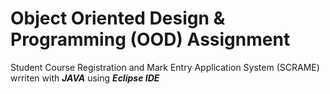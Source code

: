 # Object Oriented Design & Programming (OOD) Assignment

Student Course Registration and Mark Entry Application System (SCRAME) wrriten with _**JAVA**_ using _**Eclipse IDE**_
